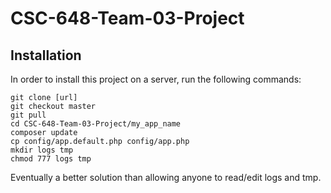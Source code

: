 # CSC-648-Team-03-Project

## Installation

In order to install this project on a server, run the following commands:

```
git clone [url]
git checkout master
git pull
cd CSC-648-Team-03-Project/my_app_name
composer update
cp config/app.default.php config/app.php
mkdir logs tmp
chmod 777 logs tmp
```

Eventually a better solution than allowing anyone to read/edit logs and tmp.
